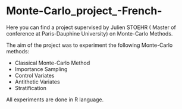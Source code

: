 # Monte-Carlo_project_-French-


Here you can find a project supervised by Julien STOEHR ( Master of conference at Paris-Dauphine University) on Monte-Carlo Methods.

The aim of the project was to experiment the following Monte-Carlo methods:

- Classical Monte-Carlo Method
- Importance Sampling
- Control Variates
- Antithetic Variates
- Stratification

All experiments are done in R language.



